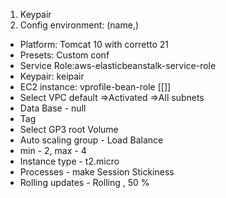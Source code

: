 1. Keypair
2. Config environment: (name,)
* Platform: Tomcat 10 with corretto 21
* Presets: Custom conf
* Service Role:aws-elasticbeanstalk-service-role
* Keypair: keipair
* EC2 instance: vprofile-bean-role [[<Role for Beanstalk.json>]]
* Select VPC default =>Activated =>All subnets
* Data Base - null
* Tag
*  Select GP3 root Volume
* Auto scaling group - Load Balance
* min - 2, max - 4
* Instance type - t2.micro
* Processes - make Session Stickiness
* Rolling updates - Rolling , 50 %